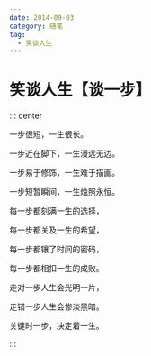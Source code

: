 ```yaml
---
date: 2014-09-03
category: 随笔
tag:
  - 笑谈人生
---
```


# 笑谈人生【谈一步】

::: center

一步很短，一生很长。

一步近在脚下，一生漫远无边。

一步易于修饰，一生难于描画。

一步短暂瞬间，一生烛照永恒。

每一步都刻满一生的选择，

每一步都关及一生的希望，

每一步都镶了时间的密码，

每一步都相扣一生的成败。

走对一步人生会光明一片，

走错一步人生会惨淡黑暗。

关键时一步，决定着一生。

:::

